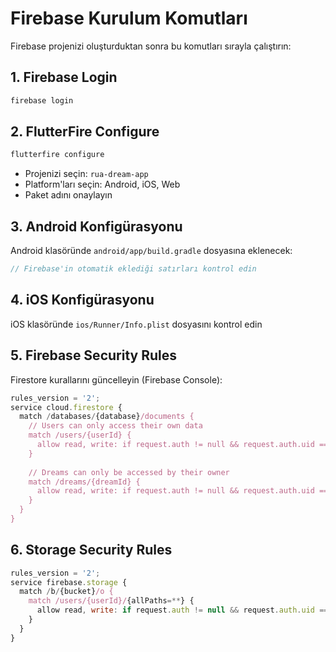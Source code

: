 # Firebase Kurulum Komutları

Firebase projenizi oluşturduktan sonra bu komutları sırayla çalıştırın:

## 1. Firebase Login
```bash
firebase login
```

## 2. FlutterFire Configure
```bash
flutterfire configure
```
- Projenizi seçin: `rua-dream-app`
- Platform'ları seçin: Android, iOS, Web
- Paket adını onaylayın

## 3. Android Konfigürasyonu
Android klasöründe `android/app/build.gradle` dosyasına eklenecek:
```gradle
// Firebase'in otomatik eklediği satırları kontrol edin
```

## 4. iOS Konfigürasyonu  
iOS klasöründe `ios/Runner/Info.plist` dosyasını kontrol edin

## 5. Firebase Security Rules
Firestore kurallarını güncelleyin (Firebase Console):
```javascript
rules_version = '2';
service cloud.firestore {
  match /databases/{database}/documents {
    // Users can only access their own data
    match /users/{userId} {
      allow read, write: if request.auth != null && request.auth.uid == userId;
    }
    
    // Dreams can only be accessed by their owner
    match /dreams/{dreamId} {
      allow read, write: if request.auth != null && request.auth.uid == resource.data.userId;
    }
  }
}
```

## 6. Storage Security Rules
```javascript
rules_version = '2';
service firebase.storage {
  match /b/{bucket}/o {
    match /users/{userId}/{allPaths=**} {
      allow read, write: if request.auth != null && request.auth.uid == userId;
    }
  }
}
```
